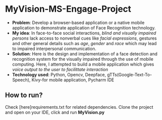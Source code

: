# MyVision-MS-Engage-Project 
* **Problem**: Develop a browser-based application or a native mobile application to demonstrate application of Face Recognition technology.
* **My idea**: In face-to-face social interactions, *blind and visually impaired persons* lack access to nonverbal cues like *facial expressions*, gestures and other general details such as *age*, *gender* and *race* which may lead to impaired interpersonal communication. 
* **Solution**: Here is the design and implementation of a face detection and recognition system for the visually impaired through the use of mobile computing. 
Here, I attempted to build a mobile application which gives *voice output to the user to facilittate interaction*
* **Technology used**: Python, Opencv, Deepface, gTTs(Google-Text-To-Speech), Kivy-for mobile application, Pycharm IDE
## How to run?
Check [here]requirements.txt for related dependencies.
Clone the project and open on your IDE, click and run **MyVision.py**


